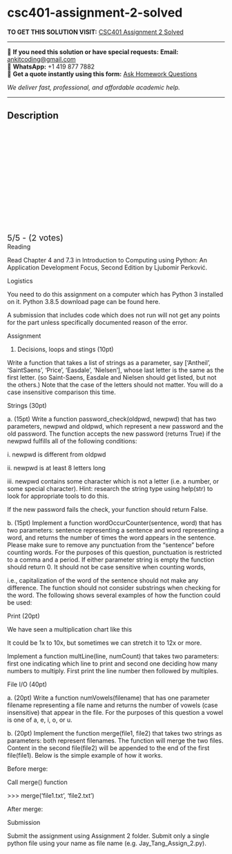 # csc401-assignment-2-solved
**TO GET THIS SOLUTION VISIT:** [CSC401 Assignment 2 Solved](https://www.ankitcodinghub.com/product/csc401-assignment-2-solved-2/)


---

📩 **If you need this solution or have special requests:** **Email:** ankitcoding@gmail.com  
📱 **WhatsApp:** +1 419 877 7882  
📄 **Get a quote instantly using this form:** [Ask Homework Questions](https://www.ankitcodinghub.com/services/ask-homework-questions/)

*We deliver fast, professional, and affordable academic help.*

---

<h2>Description</h2>



<div class="kk-star-ratings kksr-auto kksr-align-center kksr-valign-top" data-payload="{&quot;align&quot;:&quot;center&quot;,&quot;id&quot;:&quot;118043&quot;,&quot;slug&quot;:&quot;default&quot;,&quot;valign&quot;:&quot;top&quot;,&quot;ignore&quot;:&quot;&quot;,&quot;reference&quot;:&quot;auto&quot;,&quot;class&quot;:&quot;&quot;,&quot;count&quot;:&quot;2&quot;,&quot;legendonly&quot;:&quot;&quot;,&quot;readonly&quot;:&quot;&quot;,&quot;score&quot;:&quot;5&quot;,&quot;starsonly&quot;:&quot;&quot;,&quot;best&quot;:&quot;5&quot;,&quot;gap&quot;:&quot;4&quot;,&quot;greet&quot;:&quot;Rate this product&quot;,&quot;legend&quot;:&quot;5\/5 - (2 votes)&quot;,&quot;size&quot;:&quot;24&quot;,&quot;title&quot;:&quot;CSC401 Assignment 2 Solved&quot;,&quot;width&quot;:&quot;138&quot;,&quot;_legend&quot;:&quot;{score}\/{best} - ({count} {votes})&quot;,&quot;font_factor&quot;:&quot;1.25&quot;}">

<div class="kksr-stars">

<div class="kksr-stars-inactive">
            <div class="kksr-star" data-star="1" style="padding-right: 4px">


<div class="kksr-icon" style="width: 24px; height: 24px;"></div>
        </div>
            <div class="kksr-star" data-star="2" style="padding-right: 4px">


<div class="kksr-icon" style="width: 24px; height: 24px;"></div>
        </div>
            <div class="kksr-star" data-star="3" style="padding-right: 4px">


<div class="kksr-icon" style="width: 24px; height: 24px;"></div>
        </div>
            <div class="kksr-star" data-star="4" style="padding-right: 4px">


<div class="kksr-icon" style="width: 24px; height: 24px;"></div>
        </div>
            <div class="kksr-star" data-star="5" style="padding-right: 4px">


<div class="kksr-icon" style="width: 24px; height: 24px;"></div>
        </div>
    </div>

<div class="kksr-stars-active" style="width: 138px;">
            <div class="kksr-star" style="padding-right: 4px">


<div class="kksr-icon" style="width: 24px; height: 24px;"></div>
        </div>
            <div class="kksr-star" style="padding-right: 4px">


<div class="kksr-icon" style="width: 24px; height: 24px;"></div>
        </div>
            <div class="kksr-star" style="padding-right: 4px">


<div class="kksr-icon" style="width: 24px; height: 24px;"></div>
        </div>
            <div class="kksr-star" style="padding-right: 4px">


<div class="kksr-icon" style="width: 24px; height: 24px;"></div>
        </div>
            <div class="kksr-star" style="padding-right: 4px">


<div class="kksr-icon" style="width: 24px; height: 24px;"></div>
        </div>
    </div>
</div>


<div class="kksr-legend" style="font-size: 19.2px;">
            5/5 - (2 votes)    </div>
    </div>
Reading

Read Chapter 4 and 7.3 in Introduction to Computing using Python: An Application Development Focus, Second Edition by Ljubomir Perković.

Logistics

You need to do this assignment on a computer which has Python 3 installed on it. Python 3.8.5 download page can be found here.

A submission that includes code which does not run will not get any points for the part unless specifically documented reason of the error.

Assignment

1. Decisions, loops and stings (10pt)

Write a function that takes a list of strings as a parameter, say [‘Antheil’, ‘SaintSaens’, ‘Price’, ‘Easdale’, ‘Nielsen’], whose last letter is the same as the first letter. (so Saint-Saens, Easdale and Nielsen should get listed, but not the others.) Note that the case of the letters should not matter. You will do a case insensitive comparison this time.

Strings (30pt)

a. (15pt) Write a function password_check(oldpwd, newpwd) that has two parameters, newpwd and oldpwd, which represent a new password and the old password. The function accepts the new password (returns True) if the newpwd fulfills all of the following conditions:

i. newpwd is different from oldpwd

ii. newpwd is at least 8 letters long

iii. newpwd contains some character which is not a letter (i.e. a number, or some special character). Hint: research the string type using help(str) to look for appropriate tools to do this.

If the new password fails the check, your function should return False.

b. (15pt) Implement a function wordOccurCounter(sentence, word) that has two parameters: sentence representing a sentence and word representing a word, and returns the number of times the word appears in the sentence. Please make sure to remove any punctuation from the “sentence” before counting words. For the purposes of this question, punctuation is restricted to a comma and a period. If either parameter string is empty the function should return 0. It should not be case sensitive when counting words,

i.e., capitalization of the word of the sentence should not make any difference. The function should not consider substrings when checking for the word. The following shows several examples of how the function could be used:

Print (20pt)

We have seen a multiplication chart like this

It could be 1x to 10x, but sometimes we can stretch it to 12x or more.

Implement a function multLine(line, numCount) that takes two parameters: first one indicating which line to print and second one deciding how many numbers to multiply. First print the line number then followed by multiples.

File I/O (40pt)

a. (20pt) Write a function numVowels(filename) that has one parameter filename representing a file name and returns the number of vowels (case insensitive) that appear in the file. For the purposes of this question a vowel is one of a, e, i, o, or u.

b. (20pt) Implement the function merge(file1, file2) that takes two strings as parameters: both represent filenames. The function will merge the two files. Content in the second file(file2) will be appended to the end of the first file(file1). Below is the simple example of how it works.

Before merge:

Call merge() function

&gt;&gt;&gt; merge(‘file1.txt’, ‘file2.txt’)

After merge:

Submission

Submit the assignment using Assignment 2 folder. Submit only a single python file using your name as file name (e.g. Jay_Tang_Assign_2.py).
